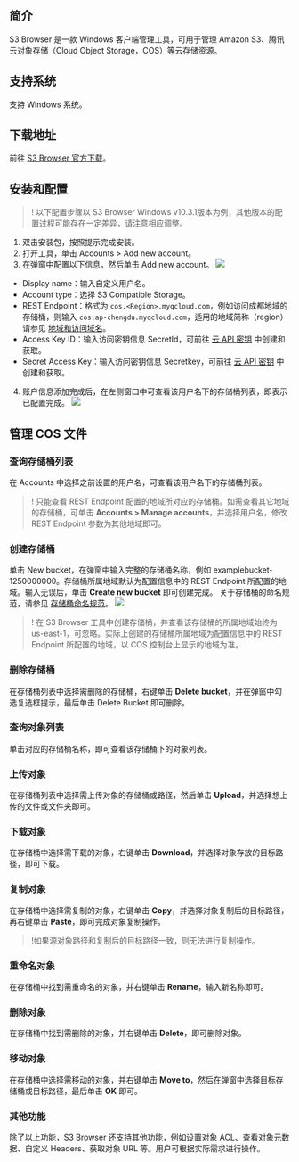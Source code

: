 ## 简介

S3 Browser 是一款 Windows 客户端管理工具，可用于管理 Amazon S3、腾讯云对象存储（Cloud Object Storage，COS）等云存储资源。

## 支持系统

支持 Windows 系统。

## 下载地址

前往 [S3 Browser 官方下载](https://s3browser.com/)。


## 安装和配置

>! 以下配置步骤以 S3 Browser Windows v10.3.1版本为例，其他版本的配置过程可能存在一定差异，请注意相应调整。
>

1. 双击安装包，按照提示完成安装。
2. 打开工具，单击 Accounts > Add new account。
3. 在弹窗中配置以下信息，然后单击 Add new account。
![](https://qcloudimg.tencent-cloud.cn/raw/eec9c22d1ee9b904708122f0359f161d.png)
 - Display name：输入自定义用户名。
 - Account type：选择 S3 Compatible Storage。
 - REST Endpoint：格式为 `cos.<Region>.myqcloud.com`，例如访问成都地域的存储桶，则输入 `cos.ap-chengdu.myqcloud.com`，适用的地域简称（region）请参见 [地域和访问域名](https://cloud.tencent.com/document/product/436/6224)。
 - Access Key ID：输入访问密钥信息 SecretId，可前往 [云 API 密钥](https://console.cloud.tencent.com/capi) 中创建和获取。
 - Secret Access Key：输入访问密钥信息 Secretkey，可前往 [云 API 密钥](https://console.cloud.tencent.com/capi) 中创建和获取。
4. 账户信息添加完成后，在左侧窗口中可查看该用户名下的存储桶列表，即表示已配置完成。
![](https://qcloudimg.tencent-cloud.cn/raw/350c01b602a6d6dc11eb765e7af65e83.png)


## 管理 COS 文件

### 查询存储桶列表

在 Accounts 中选择之前设置的用户名，可查看该用户名下的存储桶列表。

>! 只能查看 REST Endpoint 配置的地域所对应的存储桶。如需查看其它地域的存储桶，可单击 **Accounts > Manage accounts**，并选择用户名，修改 REST Endpoint 参数为其他地域即可。
>

### 创建存储桶

单击 New bucket，在弹窗中输入完整的存储桶名称，例如 examplebucket-1250000000。存储桶所属地域默认为配置信息中的 REST Endpoint 所配置的地域。输入无误后，单击 **Create new bucket** 即可创建完成。
关于存储桶的命名规范，请参见 [存储桶命名规范](https://cloud.tencent.com/document/product/436/13312#.E5.AD.98.E5.82.A8.E6.A1.B6.E5.91.BD.E5.90.8D.E8.A7.84.E8.8C.83)。
![](https://qcloudimg.tencent-cloud.cn/raw/94c770854fd761b205ebe8a0c3a4a4c2.png)

>! 在 S3 Browser 工具中创建存储桶，并查看该存储桶的所属地域始终为 us-east-1，可忽略。实际上创建的存储桶所属地域为配置信息中的 REST Endpoint 所配置的地域，以 COS 控制台上显示的地域为准。
>

### 删除存储桶

在存储桶列表中选择需删除的存储桶，右键单击 **Delete bucket**，并在弹窗中勾选复选框提示，最后单击 Delete Bucket 即可删除。


### 查询对象列表

单击对应的存储桶名称，即可查看该存储桶下的对象列表。

### 上传对象

在存储桶列表中选择需上传对象的存储桶或路径，然后单击 **Upload**，并选择想上传的文件或文件夹即可。

### 下载对象

在存储桶中选择需下载的对象，右键单击 **Download**，并选择对象存放的目标路径，即可下载。


### 复制对象

在存储桶中选择需复制的对象，右键单击 **Copy**，并选择对象复制后的目标路径，再右键单击 **Paste**，即可完成对象复制操作。

>!如果源对象路径和复制后的目标路径一致，则无法进行复制操作。

### 重命名对象

在存储桶中找到需重命名的对象，并右键单击 **Rename**，输入新名称即可。


### 删除对象

在存储桶中找到需删除的对象，并右键单击 **Delete**，即可删除对象。


### 移动对象

在存储桶中选择需移动的对象，并右键单击 **Move to**，然后在弹窗中选择目标存储桶或目标路径，最后单击 **OK** 即可。


### 其他功能

除了以上功能，S3 Browser 还支持其他功能，例如设置对象 ACL、查看对象元数据、自定义 Headers、获取对象 URL 等。用户可根据实际需求进行操作。



